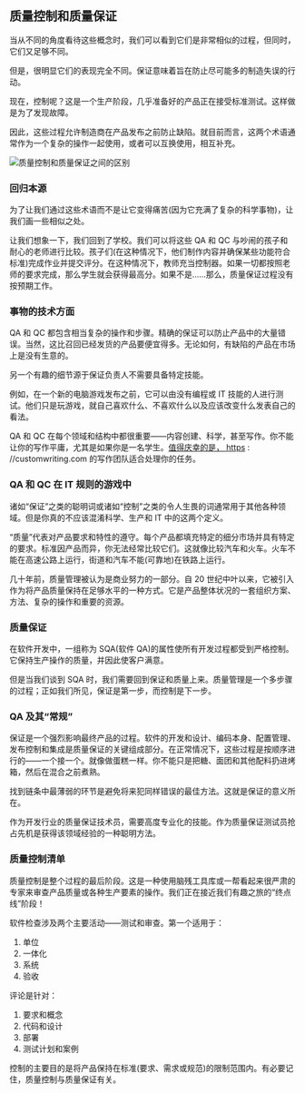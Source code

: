## 质量控制和质量保证

当从不同的角度看待这些概念时，我们可以看到它们是非常相似的过程，但同时，它们又足够不同。

但是，很明显它们的表现完全不同。保证意味着旨在防止尽可能多的制造失误的行动。

现在，控制呢？这是一个生产阶段，几乎准备好的产品正在接受标准测试。这样做是为了发现故障。

因此，这些过程允许制造商在产品发布之前防止缺陷。就目前而言，这两个术语通常作为一个复杂的操作一起使用，或者可以互换使用，相互补充。

![质量控制和质量保证之间的区别](https://toolsqa.com/gallery/Software%20testing/1.Difference%20between%20Quality%20Control%20And%20Quality%20Assurance.jpg)

### 回归本源

为了让我们通过这些术语而不是让它变得痛苦(因为它充满了复杂的科学事物)，让我们画一些相似之处。

让我们想象一下，我们回到了学校。我们可以将这些 QA 和 QC 与吵闹的孩子和耐心的老师进行比较。孩子们(在这种情况下，他们制作内容并确保某些功能符合标准)完成作业并提交评分。在这种情况下，教师充当控制器。如果一切都按照老师的要求完成，那么学生就会获得最高分。如果不是……那么，质量保证过程没有按预期工作。

### 事物的技术方面

QA 和 QC 都包含相当复杂的操作和步骤。精确的保证可以防止产品中的大量错误。当然，这比召回已经发货的产品要便宜得多。无论如何，有缺陷的产品在市场上是没有生意的。

另一个有趣的细节源于保证负责人不需要具备特定技能。

例如，在一个新的电脑游戏发布之前，它可以由没有编程或 IT 技能的人进行测试。他们只是玩游戏，就自己喜欢什么、不喜欢什么以及应该改变什么发表自己的看法。

QA 和 QC 在每个领域和结构中都很重要——内容创建、科学，甚至写作。你不能让你的写作平庸，尤其是如果你是一名学生。[值得庆幸的是， https](https://customwriting.com/) : //customwriting.com 的写作团队适合处理你的任务。

### QA 和 QC 在 IT 规则的游戏中

诸如“保证”之类的聪明词或诸如“控制”之类的令人生畏的词通常用于其他各种领域。但是你真的不应该混淆科学、生产和 IT 中的这两个定义。

“质量”代表对产品要求和特性的遵守。每个产品都填充特定的细分市场并具有特定的要求。标准因产品而异，你无法经常比较它们。这就像比较汽车和火车。火车不能在高速公路上运行，街道和汽车不能(可靠地)在铁路上运行。

几十年前，质量管理被认为是商业努力的一部分。自 20 世纪中叶以来，它被引入作为将产品质量保持在足够水平的一种方式。它是产品整体状况的一套组织方案、方法、复杂的操作和重要的资源。

### 质量保证

在软件开发中，一组称为 SQA(软件 QA)的属性使所有开发过程都受到严格控制。它保持生产操作的质量，并因此使客户满意。

但是当我们谈到 SQA 时，我们需要回到保证和质量上来。质量管理是一个多步骤的过程；正如我们所见，保证是第一步，而控制是下一步。

### QA 及其“常规”

保证是一个强烈影响最终产品的过程。软件的开发和设计、编码本身、配置管理、发布控制和集成是质量保证的关键组成部分。在正常情况下，这些过程是按顺序进行的——一个接一个。就像做蛋糕一样。你不能只是把糖、面团和其他配料扔进烤箱，然后在混合之前煮熟。

找到链条中最薄弱的环节是避免将来犯同样错误的最佳方法。这就是保证的意义所在。

作为开发行业的质量保证技术员，需要高度专业化的技能。作为质量保证测试员抢占先机是获得该领域经验的一种聪明方法。

### 质量控制清单

质量控制是整个过程的最后阶段。这是一种使用脑残工具库或一帮看起来很严肃的专家来审查产品质量或各种生产要素的操作。我们正在接近我们有趣之旅的“终点线”阶段！

软件检查涉及两个主要活动——测试和审查。第一个适用于：

1.  单位
2.  一体化
3.  系统
4.  验收

评论是针对：

1.  要求和概念
2.  代码和设计
3.  部署
4.  测试计划和案例

控制的主要目的是将产品保持在标准(要求、需求或规范)的限制范围内。有必要记住，质量控制与质量保证有关。